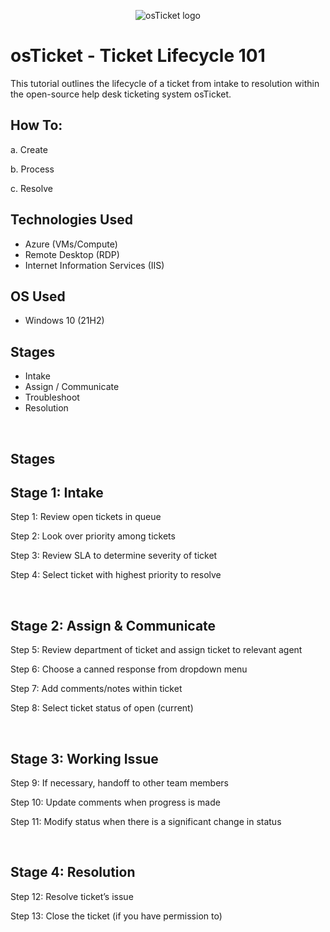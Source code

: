 <p align="center">
<img src="https://i.imgur.com/Clzj7Xs.png" alt="osTicket logo"/>
</p>

<h1>osTicket - Ticket Lifecycle 101</h1>
This tutorial outlines the lifecycle of a ticket from intake to resolution within the open-source help desk ticketing system osTicket.<br />


<h2>How To:</h2>
<p>
a. Create </p>
<p>
b. Process </p>
<p>
c. Resolve </p>

<h2>Technologies Used</h2>

- Azure (VMs/Compute)
- Remote Desktop (RDP)
- Internet Information Services (IIS)

<h2>OS Used </h2>

- Windows 10</b> (21H2)

<h2>Stages</h2>

- Intake
- Assign / Communicate
- Troubleshoot
- Resolution
</br>

<h2>Stages</h2>


<p>
<h2>Stage 1: Intake</h2>

Step 1: Review open tickets in queue

Step 2: Look over priority among tickets

Step 3: Review SLA to determine severity of ticket

Step 4: Select ticket with highest priority to resolve

</p>
<br />


<p>
<h2>Stage 2: Assign & Communicate</h2>

Step 5: Review department of ticket and assign ticket to relevant agent

Step 6: Choose a canned response from dropdown menu

Step 7: Add comments/notes within ticket 

Step 8: Select ticket status of open (current)
</p>
<br />


<p>
<h2>Stage 3: Working Issue</h2>

Step 9: If necessary, handoff to other team members

Step 10: Update comments when progress is made

Step 11: Modify status when there is a significant change in status
</p>
<br />

<p>
<h2>Stage 4: Resolution</h2>

Step 12: Resolve ticket’s issue

Step 13: Close the ticket (if you have permission to)
</p>
<br />
